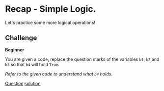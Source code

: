 # Recap - Simple Logic.  

Let's practice some more logical operations!

## Challenge

**Beginner**

You are given a code, replace the question marks of the variables `b1`, `b2`  and `b3` so that `b4` will hold `True`.  

*Refer to the given code to understand what `b4` holds.*  

[Question](q.py) [solution](solution.py)